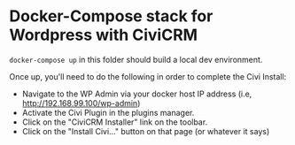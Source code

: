 # Docker-Compose stack for Wordpress with CiviCRM

`docker-compose up` in this folder should build a local dev environment.

Once up, you'll need to do the following in order to complete the Civi Install:
* Navigate to the WP Admin via your docker host IP address (i.e, http://192.168.99.100/wp-admin)
* Activate the Civi Plugin in the plugins manager.
* Click on the "CiviCRM Installer" link on the toolbar.
* Click on the "Install Civi..." button on that page (or whatever it says)

